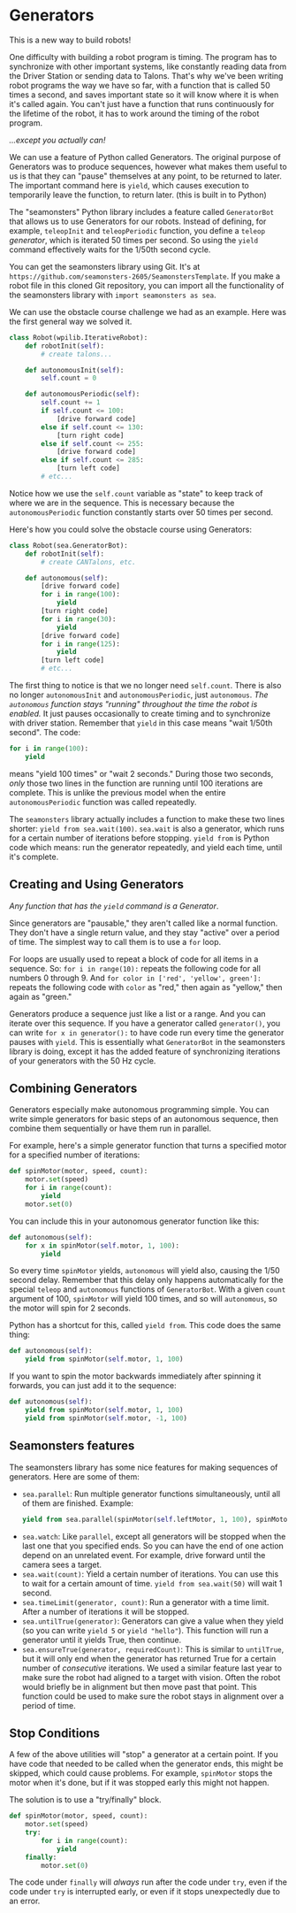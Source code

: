 # Generators

This is a new way to build robots!

One difficulty with building a robot program is timing. The program has to synchronize with other important systems, like constantly reading data from the Driver Station or sending data to Talons. That's why we've been writing robot programs the way we have so far, with a function that is called 50 times a second, and saves important state so it will know where it is when it's called again. You can't just have a function that runs continuously for the lifetime of the robot, it has to work around the timing of the robot program.

*...except you actually can!*

We can use a feature of Python called Generators. The original purpose of Generators was to produce sequences, however what makes them useful to us is that they can "pause" themselves at any point, to be returned to later. The important command here is `yield`, which causes execution to temporarily leave the function, to return later. (this is built in to Python)

The "seamonsters" Python library includes a feature called `GeneratorBot` that allows us to use Generators for our robots. Instead of defining, for example, `teleopInit` and `teleopPeriodic` function, you define a `teleop` *generator*, which is iterated 50 times per second. So using the `yield` command effectively waits for the 1/50th second cycle.

You can get the seamonsters library using Git. It's at `https://github.com/seamonsters-2605/SeamonstersTemplate`. If you make a robot file in this cloned Git repository, you can import all the functionality of the seamonsters library with `import seamonsters as sea`.

We can use the obstacle course challenge we had as an example. Here was the first general way we solved it.

```python
class Robot(wpilib.IterativeRobot):
    def robotInit(self):
        # create talons...

    def autonomousInit(self):
        self.count = 0

    def autonomousPeriodic(self):
        self.count += 1
        if self.count <= 100:
            [drive forward code]
        else if self.count <= 130:
            [turn right code]
        else if self.count <= 255:
            [drive forward code]
        else if self.count <= 285:
            [turn left code]
        # etc...
```

Notice how we use the `self.count` variable as "state" to keep track of where we are in the sequence. This is necessary because the `autonomousPeriodic` function constantly starts over 50 times per second.

Here's how you could solve the obstacle course using Generators:

```python
class Robot(sea.GeneratorBot):
    def robotInit(self):
        # create CANTalons, etc.

    def autonomous(self):
        [drive forward code]
        for i in range(100):
            yield
        [turn right code]
        for i in range(30):
            yield
        [drive forward code]
        for i in range(125):
            yield
        [turn left code]
        # etc...
```

The first thing to notice is that we no longer need `self.count`. There is also no longer `autonomousInit` and `autonomousPeriodic`, just `autonomous`. *The `autonomous` function stays "running" throughout the time the robot is enabled.* It just pauses occasionally to create timing and to synchronize with driver station. Remember that `yield` in this case means "wait 1/50th second". The code:
```python
for i in range(100):
    yield
```
means "yield 100 times" or "wait 2 seconds." During those two seconds, *only* those two lines in the function are running until 100 iterations are complete. This is unlike the previous model when the entire `autonomousPeriodic` function was called repeatedly.

The `seamonsters` library actually includes a function to make these two lines shorter: `yield from sea.wait(100)`. `sea.wait` is also a generator, which runs for a certain number of iterations before stopping. `yield from` is Python code which means: run the generator repeatedly, and yield each time, until it's complete.

## Creating and Using Generators

*Any function that has the `yield` command is a Generator*.

Since generators are "pausable," they aren't called like a normal function. They don't have a single return value, and they stay "active" over a period of time. The simplest way to call them is to use a `for` loop.

For loops are usually used to repeat a block of code for all items in a sequence. So: `for i in range(10):` repeats the following code for all numbers 0 through 9. And `for color in ['red', 'yellow', green']:` repeats the following code with `color` as "red," then again as "yellow," then again as "green."

Generators produce a sequence just like a list or a range. And you can iterate over this sequence. If you have a generator called `generator()`, you can write `for x in generator():` to have code run every time the generator pauses with `yield`. This is essentially what `GeneratorBot` in the seamonsters library is doing, except it has the added feature of synchronizing iterations of your generators with the 50 Hz cycle.

## Combining Generators

Generators especially make autonomous programming simple. You can write simple generators for basic steps of an autonomous sequence, then combine them sequentially or have them run in parallel.

For example, here's a simple generator function that turns a specified motor for a specified number of iterations:

```python
def spinMotor(motor, speed, count):
    motor.set(speed)
    for i in range(count):
        yield
    motor.set(0)
```

You can include this in your autonomous generator function like this:

```python
def autonomous(self):
    for x in spinMotor(self.motor, 1, 100):
        yield
```

So every time `spinMotor` yields, `autonomous` will yield also, causing the 1/50 second delay. Remember that this delay only happens automatically for the special `teleop` and `autonomous` functions of `GeneratorBot`. With a given `count` argument of 100, `spinMotor` will yield 100 times, and so will `autonomous`, so the motor will spin for 2 seconds.

Python has a shortcut for this, called `yield from`. This code does the same thing:

```python
def autonomous(self):
    yield from spinMotor(self.motor, 1, 100)
```

If you want to spin the motor backwards immediately after spinning it forwards, you can just add it to the sequence:

```python
def autonomous(self):
    yield from spinMotor(self.motor, 1, 100)
    yield from spinMotor(self.motor, -1, 100)
```

## Seamonsters features

The seamonsters library has some nice features for making sequences of generators. Here are some of them:

- `sea.parallel`: Run multiple generator functions simultaneously, until all of them are finished. Example:
    ```python
    yield from sea.parallel(spinMotor(self.leftMotor, 1, 100), spinMotor(self.rightMotor, 1, 100))
    ```
- `sea.watch`: Like `parallel`, except all generators will be stopped when the last one that you specified ends. So you can have the end of one action depend on an unrelated event. For example, drive forward until the camera sees a target.
- `sea.wait(count)`: Yield a certain number of iterations. You can use this to wait for a certain amount of time. `yield from sea.wait(50)` will wait 1 second.
- `sea.timeLimit(generator, count)`: Run a generator with a time limit. After a number of iterations it will be stopped.
- `sea.untilTrue(generator)`: Generators can give a value when they yield (so you can write `yield 5` or `yield "hello"`). This function will run a generator until it yields True, then continue. 
- `sea.ensureTrue(generator, requiredCount)`: This is similar to `untilTrue`, but it will only end when the generator has returned True for a certain number of *consecutive* iterations. We used a similar feature last year to make sure the robot had aligned to a target with vision. Often the robot would briefly be in alignment but then move past that point. This function could be used to make sure the robot stays in alignment over a period of time.

## Stop Conditions

A few of the above utilities will "stop" a generator at a certain point. If you have code that needed to be called when the generator ends, this might be skipped, which could cause problems. For example, `spinMotor` stops the motor when it's done, but if it was stopped early this might not happen.

The solution is to use a "try/finally" block.

```python
def spinMotor(motor, speed, count):
    motor.set(speed)
    try:
        for i in range(count):
            yield
    finally:
        motor.set(0)
```

The code under `finally` will *always* run after the code under `try`, even if the code under `try` is interrupted early, or even if it stops unexpectedly due to an error.